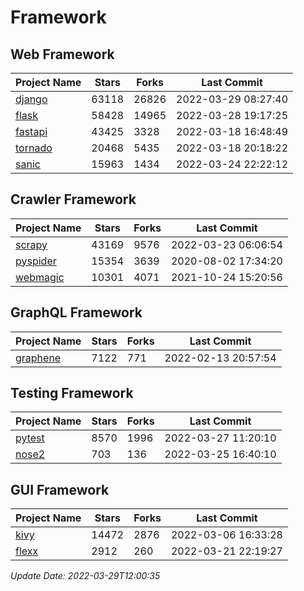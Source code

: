 # Framework

## Web Framework
| Project Name | Stars | Forks | Last Commit |
| ------------ | ----- | ----- | ----------- |
| [django](https://github.com/django/django) | 63118 | 26826 | 2022-03-29 08:27:40 |
| [flask](https://github.com/pallets/flask) | 58428 | 14965 | 2022-03-28 19:17:25 |
| [fastapi](https://github.com/tiangolo/fastapi) | 43425 | 3328 | 2022-03-18 16:48:49 |
| [tornado](https://github.com/tornadoweb/tornado) | 20468 | 5435 | 2022-03-18 20:18:22 |
| [sanic](https://github.com/sanic-org/sanic) | 15963 | 1434 | 2022-03-24 22:22:12 |

## Crawler Framework
| Project Name | Stars | Forks | Last Commit |
| ------------ | ----- | ----- | ----------- |
| [scrapy](https://github.com/scrapy/scrapy) | 43169 | 9576 | 2022-03-23 06:06:54 |
| [pyspider](https://github.com/binux/pyspider) | 15354 | 3639 | 2020-08-02 17:34:20 |
| [webmagic](https://github.com/code4craft/webmagic) | 10301 | 4071 | 2021-10-24 15:20:56 |

## GraphQL Framework
| Project Name | Stars | Forks | Last Commit |
| ------------ | ----- | ----- | ----------- |
| [graphene](https://github.com/graphql-python/graphene) | 7122 | 771 | 2022-02-13 20:57:54 |

## Testing Framework
| Project Name | Stars | Forks | Last Commit |
| ------------ | ----- | ----- | ----------- |
| [pytest](https://github.com/pytest-dev/pytest) | 8570 | 1996 | 2022-03-27 11:20:10 |
| [nose2](https://github.com/nose-devs/nose2) | 703 | 136 | 2022-03-25 16:40:10 |

## GUI Framework
| Project Name | Stars | Forks | Last Commit |
| ------------ | ----- | ----- | ----------- |
| [kivy](https://github.com/kivy/kivy) | 14472 | 2876 | 2022-03-06 16:33:28 |
| [flexx](https://github.com/flexxui/flexx) | 2912 | 260 | 2022-03-21 22:19:27 |

*Update Date: 2022-03-29T12:00:35*